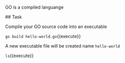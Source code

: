 GO is a compiled languange

## Task

Compile your GO source code into an executable

`go build hello-world.go`{{execute}}

A new executable file will be created name `hello-world`

`ls`{{execute}}
